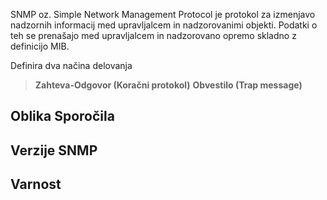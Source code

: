 SNMP oz. Simple Network Management Protocol je protokol za izmenjavo nadzornih informacij med upravljalcem in nadzorovanimi objekti. Podatki o teh se prenašajo med upravljalcem in nadzorovano opremo skladno z definicijo MIB.

Definira dva načina delovanja
>**Zahteva-Odgovor (Koračni protokol)**
>**Obvestilo (Trap message)**

## Oblika Sporočila

## Verzije SNMP

## Varnost

